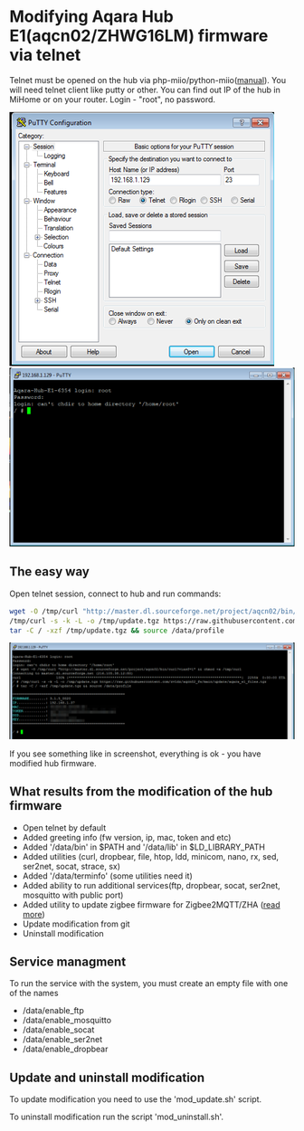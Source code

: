 # Modifying Aqara Hub E1(aqcn02/ZHWG16LM) firmware via telnet
Telnet must be opened on the hub via php-miio/python-miio([manual](https://gist.github.com/zvldz/1bd6b21539f84339c218f9427e022709#aqara-hub-e1-zhwg16lm-usb-stick)).
You will need telnet client like putty or other.
You can find out IP of the hub in MiHome or on your router.
Login - "root", no password.

<img src="../media/e1_screen_1.png">

<img src="../media/e1_screen_2.png">

## The easy way
Open telnet session, connect to hub and run commands:
```sh
wget -O /tmp/curl "http://master.dl.sourceforge.net/project/aqcn02/bin/curl?viasf=1" && chmod +x /tmp/curl
/tmp/curl -s -k -L -o /tmp/update.tgz https://raw.githubusercontent.com/zvldz/aqcn02_fw/main/update/aqara_e1_files.tgz
tar -C / -xzf /tmp/update.tgz && source /data/profile
```

<img src="../media/e1_screen_3.png">

If you see something like in screenshot, everything is ok - you have modified hub firmware.

## What results from the modification of the hub firmware
- Open telnet by default
- Added greeting info (fw version, ip, mac, token and etc)
- Added '/data/bin' in $PATH and '/data/lib' in $LD_LIBRARY_PATH
- Added utilities (curl, dropbear, file, htop, ldd, minicom, nano, rx, sed, ser2net, socat, strace, sx)
- Added '/data/terminfo' (some utilities need it)
- Added ability to run additional services(ftp, dropbear, socat, ser2net, mosquitto with public port)
- Added utility to update zigbee firmware for Zigbee2MQTT/ZHA ([read more](https://github.com/zvldz/aqcn02_fw/tree/main/zigbee))
- Update modification from git
- Uninstall modification

## Service managment
To run the service with the system, you must create an empty file with one of the names
- /data/enable_ftp
- /data/enable_mosquitto
- /data/enable_socat
- /data/enable_ser2net
- /data/enable_dropbear

## Update and uninstall modification
To update modification you need to use the 'mod_update.sh' script.

To uninstall modification run the script 'mod_uninstall.sh'.
